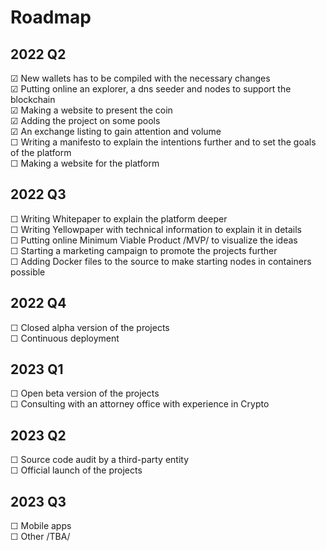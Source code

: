 # Roadmap  
  
## 2022 Q2  
☑ New wallets has to be compiled with the necessary changes  
☑ Putting online an explorer, a dns seeder and nodes to support the blockchain  
☑ Making a website to present the coin  
☑ Adding the project on some pools  
☑ An exchange listing to gain attention and volume  
☐ Writing a manifesto to explain the intentions further and to set the goals of the platform  
☐ Making a website for the platform  
  
## 2022 Q3  
☐ Writing Whitepaper to explain the platform deeper  
☐ Writing Yellowpaper with technical information to explain it in details  
☐ Putting online Minimum Viable Product /MVP/ to visualize the ideas  
☐ Starting a marketing campaign to promote the projects further  
☐ Adding Docker files to the source to make starting nodes in containers possible  
  
## 2022 Q4  
☐ Closed alpha version of the projects  
☐ Continuous deployment  
  
## 2023 Q1  
☐ Open beta version of the projects  
☐ Consulting with an attorney office with experience in Crypto  
  
## 2023 Q2  
☐ Source code audit by a third-party entity  
☐ Official launch of the projects  
  
## 2023 Q3  
☐ Mobile apps  
☐ Other /TBA/  
